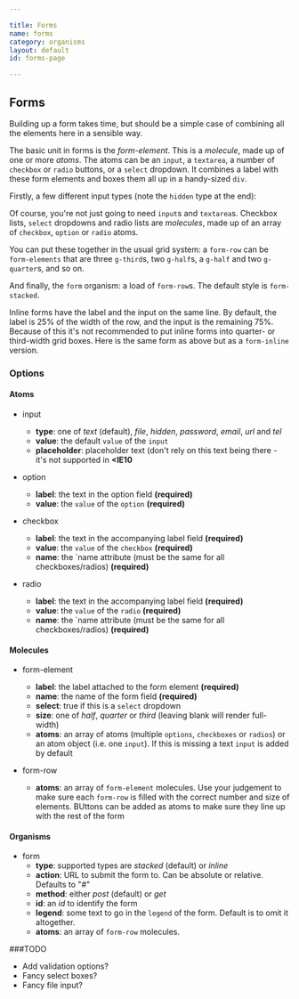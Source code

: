 ```yaml
---

title: Forms
name: forms
category: organisms
layout: default
id: forms-page

---
```


## Forms

Building up a form takes time, but should be a simple case of combining all the elements here in a sensible way.

The basic unit in forms is the _form-element_. This is a _molecule_, made up of one or more _atoms_. The atoms can be an `input`, a `textarea`, a number of `checkbox` or `radio` buttons, or a `select` dropdown. It combines a label with these form elements and boxes them all up in a handy-sized `div`.

Firstly, a few different input types (note the `hidden` type at the end):

<script>
component("form-element", { "label": "Name", "name": "a", "atoms": { "input": { "placeholder":"Enter your name" } } })
+component("form-element", { "label": "Email", "name": "b", "atoms": [
  { "input": { "type": "email" } }
]})
+component("form-element", { "label": "Image", "name": "c", "atoms": [
  {
    "component": "input",
    "options": { "type": "file" }
  }
]})
+component("form-element", { "label": "Password", "name": "d", "atoms": { "input": { "type": "password" } } })
+component("form-element", { "label": "Website", "name": "e", "atoms": { "input": { "type": "url", "value":"http://" } } })
+component("form-element", { "label": "Phone", "name": "f", "atoms": { "input": { "type": "tel" } } })
+component("form-element", { "label": "Your Comment", "name": "g", "atoms": { "textarea": { "placeholder": "Please add a well-written, grammatically correct comment" } } })
+component("form-element", { "label": false, "name": "h", "atoms": { "input": { "type": "hidden", "value": "this is a secret value" } } });
</script>

Of course, you're not just going to need `input`s and `textarea`s. Checkbox lists, `select` dropdowns and radio lists are _molecules_, made up of an array of `checkbox`, `option` or `radio` atoms.

<script>
component("form-element", { "label": "What is your favourite colour?", "select": true, "name": "i", "atoms":[
	{ "option": { "label": "Red", "value": "red" } },
	{ "option": { "label": "Blue", "value": "blue" } },
	{ "option": { "label": "Green", "value": "green" } },
	{ "option": { "label": "Yellow", "value": "yellow" } }
]})
+component("form-element", { "label": "What instruments do you play?", "name": "j", "atoms":[
	{ "checkbox": { "label": "Ukulele", "value": "ukulele" } },
	{ "checkbox": { "label": "Mandolin", "value": "mandolin" } },
	{ "checkbox": { "label": "Banjo", "value": "banjo", "checked": true } },
	{ "checkbox": { "label": "Guitar", "value": "guitar" } }
]})
+component("form-element", { "label": "Do you know the way to San Jose?", "name": "k", "atoms":[
	{ "radio": { "label": "Yes", "value": "yes" } },
	{ "radio": { "label": "No", "value": "no" } },
	{ "radio": { "label": "Not sure", "value": "unsure" } }
]});
</script>

You can put these together in the usual grid system: a `form-row` can be `form-elements` that are three `g-third`s, two `g-half`s, a `g-half` and two `g-quarter`s, and so on.

<script>
component("form-row", { "atoms": [
	{ "form-element": { "label": "Bippity", "name": "l", "size": "third" } },
	{ "form-element": { "label": "Boppity", "name": "m", "size": "third" } },
	{ "form-element": { "label": "Boo", "name": "n", "size": "third" } },
]});
</script>

And finally, the `form` organism: a load of `form-row`s. The default style is `form-stacked`.

<script>
component("form", { "type":"stacked", "method":"get", "legend": "Fill in this form", "atoms": [

  { "form-row": { "atoms": [
    { "form-element": { "label": "Text input", "name": "sa", "size": "third", "atoms": { "input": { "type":"text" } } } },
    { "form-element": { "label": "File input", "name": "sb", "size": "third", "atoms": { "input": { "type":"file" } } } },
    { "form-element": { "label": "Password", "name": "sc", "size": "third", "atoms": { "input": { "type":"password" } } } },
  ]}},

  { "form-row": { "atoms": [
    { "form-element": { "label": "Email", "name": "sd", "size": "third", "atoms": { "input": { "type":"email" } } } },
    { "form-element": { "label": "URL", "name": "se", "size": "third", "atoms": { "input": { "type":"url" } } } },
    { "form-element": { "label": "Telephone", "name": "sf", "size": "third", "atoms": { "input": { "type":"tel" } } } },
  ]}},

  { "form-row": { "atoms": [
    { "form-element": { "label": "Select", "select": true, "size": "third", "name": "sg", "atoms":[
      { "option": { "label": "Red", "value": "red" } },
      { "option": { "label": "Blue", "value": "blue" } },
      { "option": { "label": "Green", "value": "green" } },
      { "option": { "label": "Yellow", "value": "yellow" } }
    ]} },
    { "form-element": { "label": "Radio", "name": "sh", "size": "third", "atoms":[
      { "radio": { "label": "Yes", "value": "yes" } },
      { "radio": { "label": "No", "value": "no" } },
      { "radio": { "label": "Not sure", "value": "unsure" } }
    ] } },
    { "form-element": { "label": "Checkbox", "name": "si", "size": "third", "atoms":[
      { "checkbox": { "label": "Ukulele", "value": "ukulele" } },
      { "checkbox": { "label": "Mandolin", "value": "mandolin" } },
      { "checkbox": { "label": "Banjo", "value": "banjo", "checked": true } }
    ] } },
  ]}},

  { "form-row": { "atoms": [
    { "form-element": { "label": "Textarea", "name": "sj", "size": "full", "atoms": { "textarea": { } } } },
  ]}},

  { "form-row": { "atoms": [
    { "button": { "text": "Submit" } }
  ]}}

]});
</script>

Inline forms have the label and the input on the same line. By default, the label is 25% of the width of the row, and the input is the remaining 75%. Because of this it's not recommended to put inline forms into quarter- or third-width grid boxes. Here is the same form as above but as a `form-inline` version.

<script>
component("form", { "type":"inline", "method":"get", "legend": "Fill in this form", "atoms": [

  { "form-row": { "atoms": { "form-element": { "label": "Text input", "name": "ia", "atoms": { "input": { "type":"text" } } } } } },
  { "form-row": { "atoms": { "form-element": { "label": "File input", "name": "ib", "atoms": { "input": { "type":"file" } } } } } },
  { "form-row": { "atoms": { "form-element": { "label": "Password", "name": "ic", "atoms": { "input": { "type":"password" } } } } } },
  { "form-row": { "atoms": { "form-element": { "label": "Email", "name": "id", "atoms": { "input": { "type":"email" } } } } } },
  { "form-row": { "atoms": { "form-element": { "label": "URL", "name": "ie", "atoms": { "input": { "type":"url" } } } } } },
  { "form-row": { "atoms": { "form-element": { "label": "Telephone", "name": "if", "atoms": { "input": { "type":"tel" } } } } } },
  { "form-row": { "atoms": { "form-element": { "label": "Select", "select": true, "name": "ig", "atoms":[
    { "option": { "label": "Red", "value": "red" } },
    { "option": { "label": "Blue", "value": "blue" } },
    { "option": { "label": "Green", "value": "green" } },
    { "option": { "label": "Yellow", "value": "yellow" } }
  ]} } } },
  { "form-row": { "atoms": { "form-element": { "label": "Radio", "name": "ih", "atoms":[
    { "radio": { "label": "Yes", "value": "yes" } },
    { "radio": { "label": "No", "value": "no" } },
    { "radio": { "label": "Not sure", "value": "unsure" } }
  ] } } } },
  { "form-row": { "atoms": { "form-element": { "label": "Checkbox", "name": "ii", "atoms":[
    { "checkbox": { "label": "Ukulele", "value": "ukulele" } },
    { "checkbox": { "label": "Mandolin", "value": "mandolin" } },
    { "checkbox": { "label": "Banjo", "value": "banjo", "checked": true } }
  ] } } } },
  { "form-row": { "atoms": { "form-element": { "label": "Textarea", "name": "ij", "atoms": { "textarea": { } } } } } },
  { "form-row": { "atoms": { "button": { "text": "Submit" } } } }

]});
</script>


### Options

#### Atoms

* input
  * **type**: one of _text_ (default), _file_, _hidden_, _password_, _email_, _url_ and _tel_
  * **value**: the default `value` of the `input`
  * **placeholder**: placeholder text (don't rely on this text being there - it's not supported in **<IE10**


* option
  * **label**: the text in the option field **(required)**
  * **value**: the `value` of the `option` **(required)**


* checkbox
  * **label**: the text in the accompanying label field **(required)**
  * **value**: the `value` of the `checkbox` **(required)**
  * **name**: the `name attribute (must be the same for all checkboxes/radios)  **(required)**


* radio
  * **label**: the text in the accompanying label field **(required)**
  * **value**: the `value` of the `radio` **(required)**
  * **name**: the `name attribute (must be the same for all checkboxes/radios)  **(required)**


#### Molecules


* form-element
  * **label**: the label attached to the form element **(required)**
  * **name**: the name of the form field **(required)**
  * **select**: true if this is a `select` dropdown
  * **size**: one of _half_, _quarter_ or _third_ (leaving blank will render full-width)
  * **atoms**: an array of atoms (multiple `options`, `checkboxes` or `radios`) or an atom object (i.e. one `input`). If this is missing a text `input` is added by default


* form-row
  * **atoms**: an array of `form-element` molecules. Use your judgement to make sure each `form-row` is filled with the correct number and size of elements. BUttons can be added as atoms to make sure they line up with the rest of the form


#### Organisms


* form
  * **type**: supported types are _stacked_ (default) or _inline_
  * **action**: URL to submit the form to. Can be absolute or relative. Defaults to "#"
  * **method**: either _post_ (default) or _get_
  * **id**: an _id_ to identify the form
  * **legend**: some text to go in the `legend` of the form. Default is to omit it altogether.
  * **atoms**: an array of `form-row` molecules.


###TODO

* Add validation options?
* Fancy select boxes?
* Fancy file input?
